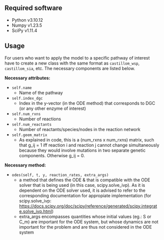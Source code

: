 Required software
--------

- Python v3.10.12
- Numpy v1.23.5
- SciPy v1.11.4

Usage
--------

For users who want to apply the model to a specific pathway of interest have to create a new class with the same format as `castillom_wsp`, `castillom_sia`, etc. The necessary components are listed below. 

**Necessary attributes:**

- `self.name`
  - Name of the pathway
- `self.index_dgc`
  - Index in the y-vector (in the ODE method) that corresponds to DGC (or any other enzyme of interest)
- `self.num_rxns`
  - Number of reactions
- `self.num_reactants`
  - Number of reactants/species/nodes in the reaction network
- `self.geem_matrix`
  - As explained in code, this is a (num_rxns x num_rxns) matrix, such that g_ij = 1 iff reaction i and reaction j cannot change simultaneously because they would involve mutations in two separate genetic components. Otherwise g_ij = 0.


**Necessary method:**

- `odes(self, t, y, reaction_rates, extra_args)`
  - a method that defines the ODE & that is compatible with the ODE solver that is being used (in this case, scipy.solve_ivp). As it is dependent on the ODE solver used, it is advised to refer to the corresponding documentation for appropiate implementation (for scipy.solve_ivp: https://docs.scipy.org/doc/scipy/reference/generated/scipy.integrate.solve_ivp.html)
  - extra_args encompasses quantities whose initial values (eg.: S or C_m) are important for the ODE system, but whose dynamics are not important for the problem and are thus not considered in the ODE system

